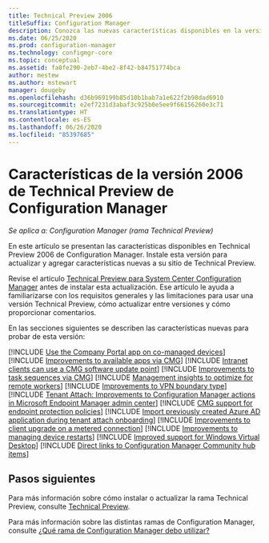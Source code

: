 ```yaml
---
title: Technical Preview 2006
titleSuffix: Configuration Manager
description: Conozca las nuevas características disponibles en la versión 2006 de la rama Technical Preview de Configuration Manager.
ms.date: 06/25/2020
ms.prod: configuration-manager
ms.technology: configmgr-core
ms.topic: conceptual
ms.assetid: fa0fe290-2eb7-4be2-8f42-b84751774bca
author: mestew
ms.author: mstewart
manager: dougeby
ms.openlocfilehash: d36b969199b85d10b1bab7a1e622f2b98dad6910
ms.sourcegitcommit: e2ef7231d3abaf3c925b0e5ee9f66156260e3c71
ms.translationtype: HT
ms.contentlocale: es-ES
ms.lasthandoff: 06/26/2020
ms.locfileid: "85397685"
---
```

# <a name="features-in-configuration-manager-technical-preview-version-2006"></a>Características de la versión 2006 de Technical Preview de Configuration Manager

*Se aplica a: Configuration Manager (rama Technical Preview)*

En este artículo se presentan las características disponibles en Technical Preview 2006 de Configuration Manager. Instale esta versión para actualizar y agregar características nuevas a su sitio de Technical Preview.

Revise el artículo [Technical Preview para System Center Configuration Manager](../technical-preview.md) antes de instalar esta actualización. Ese artículo le ayuda a familiarizarse con los requisitos generales y las limitaciones para usar una versión Technical Preview, cómo actualizar entre versiones y cómo proporcionar comentarios.

En las secciones siguientes se describen las características nuevas para probar de esta versión:

<!-- [!INCLUDE [Example feature name](includes/2006/1234567.md)] -->

[!INCLUDE [Use the Company Portal app on co-managed devices](includes/2006/3601237.md)]
[!INCLUDE [Improvements to available apps via CMG](includes/2006/7033501.md)]
[!INCLUDE [Intranet clients can use a CMG software update point](includes/2006/7102873.md)]
[!INCLUDE [Improvements to task sequences via CMG](includes/2006/6983320.md)]
[!INCLUDE [Management insights to optimize for remote workers](includes/2006/6982226.md)]
[!INCLUDE [Improvements to VPN boundary type](includes/2006/7020519.md)]
[!INCLUDE [Tenant Attach: Improvements to Configuration Manager actions in Microsoft Endpoint Manager admin center](includes/2006/7518897.md)]
[!INCLUDE [CMG support for endpoint protection policies](includes/2006/4773948.md)]
[!INCLUDE [Import previously created Azure AD application during tenant attach onboarding](includes/2006/6479246.md)]
[!INCLUDE [Improvements to client upgrade on a metered connection](includes/2006/6976145.md)]
[!INCLUDE [Improvements to managing device restarts](includes/2006/3601213.md)]
[!INCLUDE [Improved support for Windows Virtual Desktop](includes/2006/6527576.md)]
[!INCLUDE [Direct links to Configuration Manager Community hub items](includes/2006/4224406.md)]

<!--
## General known issues

[!INCLUDE [Can't delete collections](includes/2006/known-issue-6215446.md)]
-->

## <a name="next-steps"></a>Pasos siguientes

Para más información sobre cómo instalar o actualizar la rama Technical Preview, consulte [Technical Preview](../technical-preview.md).

Para más información sobre las distintas ramas de Configuration Manager, consulte [¿Qué rama de Configuration Manager debo utilizar?](../../understand/which-branch-should-i-use.md)
